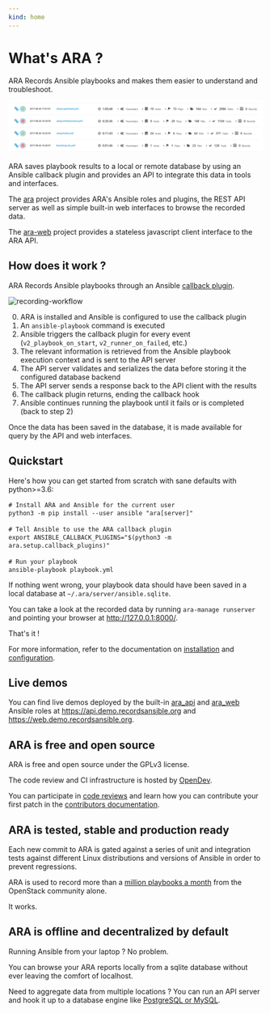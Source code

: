 ```yaml
---
kind: home
---
```


# What's ARA ?

ARA Records Ansible playbooks and makes them easier to understand and troubleshoot.

![reports](static/reports.png)

ARA saves playbook results to a local or remote database by using an Ansible
callback plugin and provides an API to integrate this data in tools and interfaces.

The [ara](https://github.com/ansible-community/ara) project provides ARA's
Ansible roles and plugins, the REST API server as well as simple built-in web
interfaces to browse the recorded data.

The [ara-web](https://github.com/ansible-community/ara-web) project provides a
stateless javascript client interface to the ARA API.

## How does it work ?

ARA Records Ansible playbooks through an Ansible
[callback plugin](https://docs.ansible.com/ansible/latest/plugins/callback.html).

![recording-workflow](/static/recording-workflow.png)

0. ARA is installed and Ansible is configured to use the callback plugin
1. An ``ansible-playbook`` command is executed
2. Ansible triggers the callback plugin for every event (``v2_playbook_on_start``, ``v2_runner_on_failed``, etc.)
3. The relevant information is retrieved from the Ansible playbook execution context and is sent to the API server
4. The API server validates and serializes the data before storing it the configured database backend
5. The API server sends a response back to the API client with the results
6. The callback plugin returns, ending the callback hook
7. Ansible continues running the playbook until it fails or is completed (back to step 2)

Once the data has been saved in the database, it is made available for query by
the API and web interfaces.

## Quickstart

Here's how you can get started from scratch with sane defaults with python>=3.6:

```
# Install ARA and Ansible for the current user
python3 -m pip install --user ansible "ara[server]"

# Tell Ansible to use the ARA callback plugin
export ANSIBLE_CALLBACK_PLUGINS="$(python3 -m ara.setup.callback_plugins)"

# Run your playbook
ansible-playbook playbook.yml
```

If nothing went wrong, your playbook data should have been saved in a local
database at ``~/.ara/server/ansible.sqlite``.

You can take a look at the recorded data by running ``ara-manage runserver``
and pointing your browser at http://127.0.0.1:8000/.

That's it !

For more information, refer to the documentation on
[installation](https://ara.readthedocs.io/en/latest/installation.html) and
[configuration](https://ara.readthedocs.io/en/latest/ansible-configuration.html).

## Live demos

You can find live demos deployed by the built-in [ara_api](https://ara.readthedocs.io/en/latest/ansible-role-ara-api.html)
and [ara_web](https://ara.readthedocs.io/en/latest/ansible-role-ara-web.html)
Ansible roles at https://api.demo.recordsansible.org and https://web.demo.recordsansible.org.

## ARA is free and open source

ARA is free and open source under the GPLv3 license.

The code review and CI infrastructure is hosted by [OpenDev](https://opendev.org).

You can participate in [code reviews](https://review.opendev.org/#/q/project:%255Erecordsansible/.*)
and learn how you can contribute your first patch in the [contributors documentation](https://ara.readthedocs.io/en/latest/contributing.html).

## ARA is tested, stable and production ready

Each new commit to ARA is gated against a series of unit and integration tests
against different Linux distributions and versions of Ansible in order to
prevent regressions.

ARA is used to record more than a [million playbooks a month](http://superuser.openstack.org/articles/scaling-ara-ansible/) from the OpenStack community alone.

It works.

## ARA is offline and decentralized by default

Running Ansible from your laptop ? No problem.

You can browse your ARA reports locally from a sqlite database without ever leaving the comfort of localhost.

Need to aggregate data from multiple locations ?
You can run an API server and hook it up to a database engine like
[PostgreSQL or MySQL](https://ara.readthedocs.io/en/latest/api-configuration.html#ara-database-engine).
